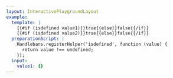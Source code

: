 ```yaml
---
layout: InteractivePlaygroundLayout
example:
  template: |
    {{#if (isdefined value1)}}true{{else}}false{{/if}}
    {{#if (isdefined value2)}}true{{else}}false{{/if}}
  preparationScript: |
    Handlebars.registerHelper('isdefined', function (value) {
      return value !== undefined;
    });
  input:
    value1: {}
---
```

